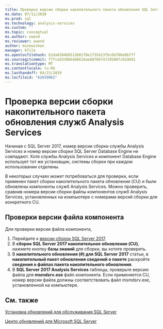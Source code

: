 ```yaml
---
title: Проверка версии сборки накопительного пакета обновления SQL Server Analysis Services | Документация Майкрософт
ms.date: 07/11/2018
ms.prod: sql
ms.technology: analysis-services
ms.custom: ''
ms.topic: conceptual
ms.author: owend
ms.reviewer: owend
author: minewiskan
manager: kfile
ms.openlocfilehash: b1da8384bb51360178e1735d13f6c6b706e8b7ff
ms.sourcegitcommit: f7fced330b64d6616aeb8766747295807c92dd41
ms.translationtype: MT
ms.contentlocale: ru-RU
ms.lasthandoff: 04/23/2019
ms.locfileid: "62659062"
---
```

# <a name="verify-analysis-services-cumulative-update-build-version"></a>Проверка версии сборки накопительного пакета обновления служб Analysis Services

Начиная с SQL Server 2017, номер версии сборки службы Analysis Services и номер версии сборки SQL Server Database Engine не совпадают. Хотя службы Analysis Services и компонент Database Engine использует тот же установщик, системы сборки при каждом использовании отделены.

 В некоторых случаях может потребоваться для проверки, если применен пакет сборки накопительного пакета обновления (CU) и были обновлены компоненты служб Analysis Services. Можно проверить, сравнив номера версии сборки файлы компонентов служб Analysis Services, установленных на компьютере с номерами версий сборки для конкретного CU.

## <a name="verify-component-file-version"></a>Проверки версии файла компонента

Для проверки версии файла компонента, 

1. Перейдите к [версии сборок SQL Server 2017](https://support.microsoft.com/help/4047329). 
2. В **сборок SQL Server 2017 накопительное обновление (CU)**, нажмите кнопку **базы знаний** для сборки, вы хотите проверить.
3. В **накопительного обновления (#) для SQL Server 2017** статьи, в **накопительный пакет обновления сведений о пакете** раскройте **сведения о файлах пакета накопительного обновления**.
4. В **SQL Server 2017 Analysis Services** таблицы, проверьте версию файла для **msmdsrv.exe** файл компонента. Если применяется CU, номер версии файла должны соответствовать файл msmdsrv.exe, установленной на компьютере.

## <a name="see-also"></a>См. также  

[Установка обновлений для обслуживания SQL Server](../../database-engine/install-windows/install-sql-server-servicing-updates.md)  

[Центр обновлений для Microsoft SQL Server](https://msdn.microsoft.com/library/ff803383.aspx)
  
  
